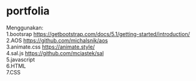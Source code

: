 # portfolia

Menggunakan: <br>
1.bootsrap https://getbootstrap.com/docs/5.1/getting-started/introduction/ <br>
2.AOS https://github.com/michalsnik/aos  <br>
3.animate.css https://animate.style/ <br>
4.sal.js https://github.com/mciastek/sal <br>
5.javascript <br>
6.HTML <br>
7.CSS <br>

